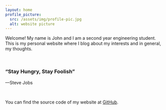 ```yaml
---
layout: home
profile_picture:
  src: /assets/img/profile-pic.jpg
  alt: website picture
---
```


<p>
  Welcome! My name is John and I am a second year engineering student. This is my personal website where I blog about my interests and in general, my thoughts. 
</p>

<section class="sample" id="bringhurst">
    <section>
    <br>
        <h1>&ldquo;Stay Hungry, Stay Foolish&rdquo;</h1>
        <p>&mdash;Steve Jobs</p>
    <br>
    </section>
  </section>



<p>
  You can find the source code of my website at <a href="https://github.com/eliottvincent/bay">GitHub</a>.
</p>



